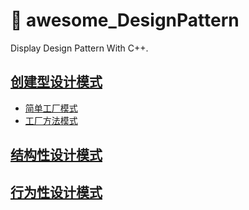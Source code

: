 # :feet: awesome_DesignPattern
 Display Design Pattern With C++.

## [创建型设计模式](https://github.com/geyixin/awesome_DesignPattern/tree/master/creational-models)
 - [简单工厂模式](https://github.com/geyixin/awesome_DesignPattern/blob/master/creational-models/fsimpleFactory.cpp)
 - [工厂方法模式](https://github.com/geyixin/awesome_DesignPattern/blob/master/creational-models/factoryMethod.cpp)

## [结构性设计模式]()
## [行为性设计模式]()
